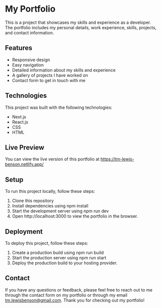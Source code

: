 # My Portfolio

This is a project that showcases my skills and experience as a developer. The portfolio includes my personal details, work experience, skills, projects, and contact information.

## Features

- Responsive design
- Easy navigation
- Detailed information about my skills and experience
- A gallery of projects I have worked on
- Contact form to get in touch with me

## Technologies

This project was built with the following technologies:

- Next.js
- React.js
- CSS
- HTML

## Live Preview

You can view the live version of this portfolio at https://tm-lewis-benson.netlify.app/

## Setup

To run this project locally, follow these steps:

1. Clone this repository
2. Install dependencies using npm install
3. Start the development server using npm run dev
4. Open http://localhost:3000 to view the portfolio in the browser.

## Deployment

To deploy this project, follow these steps:

1. Create a production build using npm run build
2. Start the production server using npm run start
3. Deploy the production build to your hosting provider.

## Contact

If you have any questions or feedback, please feel free to reach out to me through the contact form on my portfolio or through my email tm.lewisbenson@gmail.com. Thank you for checking out my portfolio!
